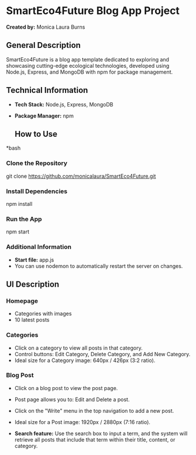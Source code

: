 # SmartEco4Future Blog App Project

**Created by:** Monica Laura Burns

## General Description

SmartEco4Future is a blog app template dedicated to exploring and showcasing cutting-edge ecological technologies, developed using Node.js, Express, and MongoDB with npm for package management.


## Technical Information

- **Tech Stack:** Node.js, Express, MongoDB
- **Package Manager:** npm

  ## How to Use

*bash
### Clone the Repository
git clone https://github.com/monicalaura/SmartEco4Future.git


### Install Dependencies
npm install

### Run the App
npm start


### Additional Information

- **Start file:** app.js
- You can use nodemon to automatically restart the server on changes.
  

## UI Description

### Homepage

- Categories with images
- 10 latest posts

### Categories

- Click on a category to view all posts in that category.
- Control buttons: Edit Category, Delete Category, and Add New Category.
- Ideal size for a Category image: 640px / 426px (3:2 ratio).

### Blog Post

- Click on a blog post to view the post page.
- Post page allows you to: Edit and Delete a post.
- Click on the "Write" menu in the top navigation to add a new post.
- Ideal size for a Post image: 1920px / 2880px (7:16 ratio).

- **Search feature:** 
    Use the search box to input a term, and the system will retrieve all posts that include that term within their title, content, or category.
  

